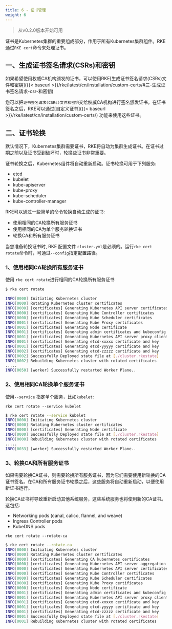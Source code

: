 ```yaml
---
title: 6 - 证书管理
weight: 6
---
```


> 从v0.2.0版本开始可用

证书是Kubernetes集群的重要组成部分，作用于所有Kubernetes集群组件。RKE通过`RKE cert`命令来处理证书。

## 一、生成证书签名请求(CSRs)和密钥

如果希望使用权威CA机构颁发的证书，可以使用RKE[生成证书签名请求(CSRs)文件和密钥]({{< baseurl >}}/rke/latest/cn/installation/custom-certs/#三-生成证书签名请求-csr-和密钥)

您可以把`证书签名请求(CSRs)文件和密钥`交给权威CA机构进行签名颁发证书。在证书签名之后，RKE可以通过[自定义证书]({{< baseurl >}}/rke/latest/cn/installation/custom-certs/) 功能来使用这些证书。

## 二、证书轮换

默认情况下，Kubernetes集群需要证书，RKE将自动为集群生成证书。在证书过期之前以及证书受到破坏时，轮换些证书非常重要。

证书轮换之后，Kubernetes组件将自动重新启动。证书轮换可用于下列服务:

- etcd
- kubelet
- kube-apiserver
- kube-proxy
- kube-scheduler
- kube-controller-manager

RKE可以通过一些简单的命令轮换自动生成的证书:

* 使用相同的CA轮换所有服务证书
* 使用相同的CA为单个服务轮换证书
* 轮换CA和所有服务证书

当您准备轮换证书时, RKE 配置文件 `cluster.yml`是必须的。运行`rke cert rotate`命令时，可通过`--config`指定配置路径。

### 1、使用相同CA轮换所有服务证书

使用 `rke cert rotate`进行相同的CA轮换所有服务证书

```bash
$ rke cert rotate

INFO[0000] Initiating Kubernetes cluster
INFO[0000] Rotating Kubernetes cluster certificates
INFO[0000] [certificates] Generating Kubernetes API server certificates
INFO[0000] [certificates] Generating Kube Controller certificates
INFO[0000] [certificates] Generating Kube Scheduler certificates
INFO[0001] [certificates] Generating Kube Proxy certificates
INFO[0001] [certificates] Generating Node certificate   
INFO[0001] [certificates] Generating admin certificates and kubeconfig
INFO[0001] [certificates] Generating Kubernetes API server proxy client certificates
INFO[0001] [certificates] Generating etcd-xxxxx certificate and key
INFO[0001] [certificates] Generating etcd-yyyyy certificate and key
INFO[0002] [certificates] Generating etcd-zzzzz certificate and key
INFO[0002] Successfully Deployed state file at [./cluster.rkestate]
INFO[0002] Rebuilding Kubernetes cluster with rotated certificates
.....
INFO[0050] [worker] Successfully restarted Worker Plane..
```

### 2、使用相同CA轮换单个服务证书

使用`--service` 指定单个服务，比如`kubelet`:

`rke cert rotate --service kubelet`

```bash
$ rke cert rotate --service kubelet
INFO[0000] Initiating Kubernetes cluster
INFO[0000] Rotating Kubernetes cluster certificates
INFO[0000] [certificates] Generating Node certificate
INFO[0000] Successfully Deployed state file at [./cluster.rkestate]
INFO[0000] Rebuilding Kubernetes cluster with rotated certificates
.....
INFO[0033] [worker] Successfully restarted Worker Plane..
```

### 3、轮换CA和所有服务证书

如果需要轮换CA证书，则需要轮换所有服务证书，因为它们需要使用新轮换的CA证书签名。在CA和所有服务证书轮换之后，这些服务将自动重新启动，以便使用新证书运行。

轮换CA证书将导致重新启动其他系统服务，这些系统服务也将使用新的CA证书。这包括:

- Networking pods (canal, calico, flannel, and weave)
- Ingress Controller pods
- KubeDNS pods

`rke cert rotate --rotate-ca`

```bash
$ rke cert rotate --rotate-ca
INFO[0000] Initiating Kubernetes cluster
INFO[0000] Rotating Kubernetes cluster certificates
INFO[0000] [certificates] Generating CA kubernetes certificates
INFO[0000] [certificates] Generating Kubernetes API server aggregation layer requestheader client CA certificates
INFO[0000] [certificates] Generating Kubernetes API server certificates
INFO[0000] [certificates] Generating Kube Controller certificates
INFO[0000] [certificates] Generating Kube Scheduler certificates
INFO[0000] [certificates] Generating Kube Proxy certificates
INFO[0000] [certificates] Generating Node certificate   
INFO[0001] [certificates] Generating admin certificates and kubeconfig
INFO[0001] [certificates] Generating Kubernetes API server proxy client certificates
INFO[0001] [certificates] Generating etcd-xxxxx certificate and key
INFO[0001] [certificates] Generating etcd-yyyyy certificate and key
INFO[0001] [certificates] Generating etcd-zzzzz certificate and key
INFO[0001] Successfully Deployed state file at [./cluster.rkestate]
INFO[0001] Rebuilding Kubernetes cluster with rotated certificates
```
